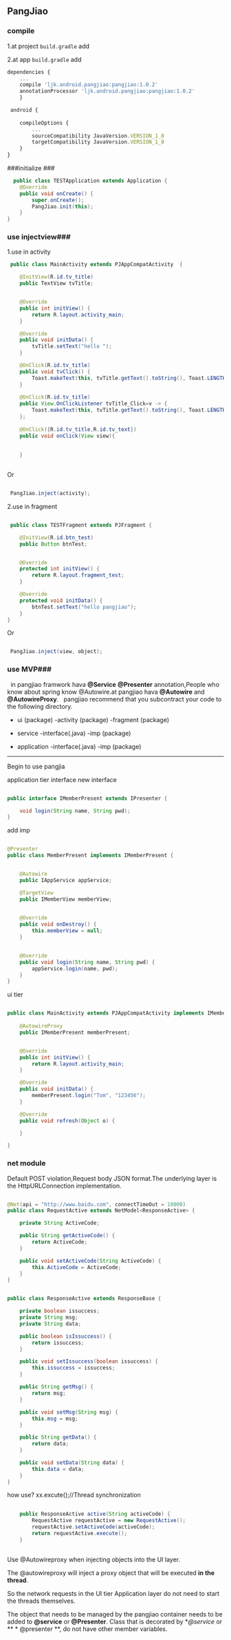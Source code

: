 ## PangJiao ##

### compile ###
1.at project  `build.gradle`  add



2.at app `build.gradle`  add

```javascript
dependencies {
	...
    compile 'ljk.android.pangjiao:pangjiao:1.0.2'
    annotationProcessor 'ljk.android.pangjiao:pangjiao:1.0.2'
    }
```

```javascript
 android {
  
    compileOptions {
		...
        sourceCompatibility JavaVersion.VERSION_1_8
        targetCompatibility JavaVersion.VERSION_1_8
    }
}
```



###initialize ###

```java
  public class TESTApplication extends Application {
    @Override
    public void onCreate() {
        super.onCreate();
        PangJiao.init(this);
    }
}
```
### use injectview###
1.use in activity

 

```java
 public class MainActivity extends PJAppCompatActivity  {

    @InitView(R.id.tv_title)
    public TextView tvTitle;


    @Override
    public int initView() {
        return R.layout.activity_main;
    }

    @Override
    public void initData() {
        tvTitle.setText("hello ");
    }

    @OnClick(R.id.tv_title)
    public void tvClick() {
        Toast.makeText(this, tvTitle.getText().toString(), Toast.LENGTH_SHORT).show();
    }
    
    @OnClick(R.id.tv_title)
    public View.OnClickListener tvTitle_Click=v -> {
        Toast.makeText(this, tvTitle.getText().toString(), Toast.LENGTH_SHORT).show();
    };
    
    @OnClick({R.id.tv_title,R.id.tv_text})
    public void onClick(View view){
    
    
    }
    

```
Or
```java

 PangJiao.inject(activity);

```
2.use in fragment

```java

 public class TESTFragment extends PJFragment {

    @InitView(R.id.btn_test)
    public Button btnTest;


    @Override
    protected int initView() {
        return R.layout.fragment_test;
    }

    @Override
    protected void initData() {
        btnTest.setText("hello pangjiao");
    }
}

```
 Or

```java

 PangJiao.inject(view, object);

```

### use MVP###

&nbsp;&nbsp;in pangjiao framwork hava **@Service** **@Presenter** annotation,People who know about spring know @Autowire.at pangjiao hava **@Autowire** and **@AutowireProxy**.
&nbsp;&nbsp;pangjiao recommend that you subcontract your code to the following directory.

- ui (package)
-activity (package)
-fragment (package)


- service
-interface(.java)
-imp (package)


- application
-interface(.java)
-imp (package)

----------
Begin to use pangjia

 application tier interface new interface
```java

public interface IMemberPresent extends IPresenter {

    void login(String name, String pwd);
}

```
add imp

```java

@Presenter
public class MemberPresent implements IMemberPresent {


    @Autowire
    public IAppService appService;

    @TargetView
    public IMemberView memberView;

   
    @Override
    public void onDestroy() {
        this.memberView = null;
    }


    @Override
    public void login(String name, String pwd) {
    	appService.login(name, pwd);
    }
}
```

ui tier 

```java

public class MainActivity extends PJAppCompatActivity implements IMemberView {
   
    @AutowireProxy
    public IMemberPresent memberPresent;


    @Override
    public int initView() {
        return R.layout.activity_main;
    }

    @Override
    public void initData() {
        memberPresent.login("Tom", "123456");
    }

    @Override
    public void refresh(Object o) {

    }

}

``` 

### net module ###
Default POST violation,Request body JSON format.The underlying layer is the HttpURLConnection implementation.

```java

@Net(api = "http://www.baidu.com", connectTimeOut = 10000)
public class RequestActive extends NetModel<ResponseActive> {

    private String ActiveCode;

    public String getActiveCode() {
        return ActiveCode;
    }

    public void setActiveCode(String ActiveCode) {
        this.ActiveCode = ActiveCode;
    }
}


public class ResponseActive extends ResponseBase {

    private boolean issuccess;
    private String msg;
    private String data;

    public boolean isIssuccess() {
        return issuccess;
    }

    public void setIssuccess(boolean issuccess) {
        this.issuccess = issuccess;
    }

    public String getMsg() {
        return msg;
    }

    public void setMsg(String msg) {
        this.msg = msg;
    }

    public String getData() {
        return data;
    }

    public void setData(String data) {
        this.data = data;
    }
}

``` 

how use?
xx.excute();//Thread synchronization

```java
   
    public ResponseActive active(String activeCode) {
        RequestActive requestActive = new RequestActive();
        requestActive.setActiveCode(activeCode);
        return requestActive.execute();
    }
    
```

Use @Autowireproxy when injecting objects into the UI layer.

The @autowireproxy will inject a proxy object that will be executed **in the thread**.

So the network requests in the UI tier Application layer do not need to start the threads themselves.

The object that needs to be managed by the pangjiao container needs to be added to **@service** or **@Presenter**.
Class that is decorated by **@service* or ** * @presenter **, do not have other member variables.

